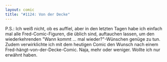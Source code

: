 ```yaml
---
layout: comic
title: "#1124: Von der Decke"
---
```


P.S.:
Ich weiß nicht, ob es auffiel, aber in den letzten Tagen habe ich einfach mal alle Fred-Comic-Figuren, die üblich sind, auftauchen lassen, um den wiederkehrenden "Wann kommt ... mal wieder?"-Wünschen genüge zu tun. Zudem verwirklichte ich mit dem heutigen Comic den Wunsch nach einem Fred-hängt-von-der-Decke-Comic. Naja, mehr oder weniger.
Wollte ich nur erwähnt haben.
